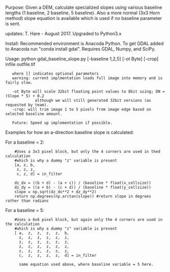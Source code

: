 
Purpose:  Given a DEM, calculate specialized slopes using various baseline
           lengths (1 baseline, 2 baseline, 5 baseline). Also a more normal (3x3 Horn method)
           slope equation is available which is used if no baseline parameter is sent.

updates:
         T. Hare - August 2017. Upgraded to Python3.x

Install: Recommended environment is Anacoda Python. To get GDAL added to Anacoda run "conda install gdal". Requires GDAL, Numpy, and SciPy.

Usage: python gdal_baseline_slope.py [-baseline 1,2,5] [-ot Byte] [-crop] infile outfile.tif
       
       where [] indicates optional parameters
       warning: current implmentation loads full image into memory and is fairly slow. 
     
       -ot Byte will scale 32bit floating point values to 8bit using; DN = (Slope * 5) + 0.2 
                 although we will still generated 32bit versions (as requested by team).
       -crop: will trim image 1 to 5 pixels from image edge based on selected baseline amount.
       
       Future: Speed up implementation if possible.


Examples for how an a-direction baseline slope is calculated:

For a baseline = 2:
 
        #Uses a 3x3 pixel block, but only the 4 corners are used in thed calculation
        #which is why a dummy "z" variable is present
        [a, z, b,
         z, z, z,
         c, z, d] = in_filter

        dz_dx = ((b + d) - (a + c)) / (baseline * float(x_cellsize))
        dz_dy = ((a + b) - (c + d)) / (baseline * float(y_cellsize))
        slope = np.sqrt(dz_dx**2 + dz_dy**2)
        return np.degrees(np.arctan(slope)) #return slope in degrees rather than radians

For a baseline = 5:

        #Uses a 6x6 pixel block, but again only the 4 corners are used in the calculation
        #which is why a dummy "z" variable is present
        [ a,  z,  z,  z,  z,  b, 
          z,  z,  z,  z,  z,  z, 
          z,  z,  z,  z,  z,  z, 
          z,  z,  z,  z,  z,  z, 
          z,  z,  z,  z,  z,  z, 
          c,  z,  z,  z,  z,  d] = in_filter

          same equation used above, where baseline variable = 5 here.
